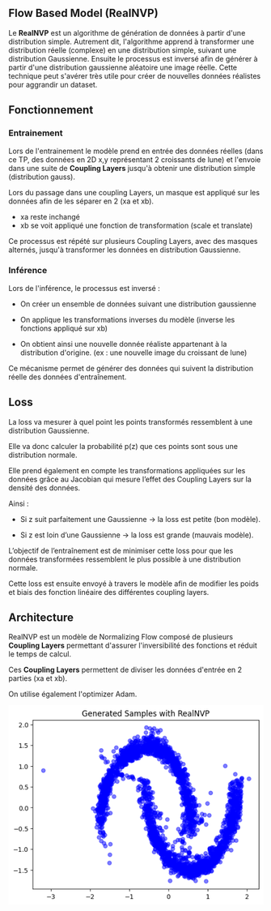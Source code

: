 ## Flow Based Model (RealNVP)

Le **RealNVP** est un algorithme de génération de données à partir d'une distribution simple. Autrement dit, l'algorithme apprend à transformer une distribution réelle (complexe) en une distribution simple, suivant une distribution Gaussienne. Ensuite le processus est inversé afin de générer à partir d'une distribution gaussienne aléatoire une image réelle. 
Cette technique peut s'avérer très utile pour créer de nouvelles données réalistes pour aggrandir un dataset.

## Fonctionnement

### Entrainement 

Lors de l'entrainement le modèle prend en entrée des données réelles (dans ce TP, des données en 2D x,y représentant 2 croissants de lune) et l'envoie dans une suite de **Coupling Layers** jusqu'à obtenir une distribution simple (distribution gauss).

Lors du passage dans une coupling Layers, un masque est appliqué sur les données afin de les séparer en 2 (xa et xb).

- xa reste inchangé
- xb se voit appliqué une fonction de transformation (scale et translate)

Ce processus est répété sur plusieurs Coupling Layers, avec des masques alternés, jusqu'à transformer les données en distribution Gaussienne.




### Inférence

Lors de l'inférence, le processus est inversé :

- On créer un ensemble de données suivant une distribution gaussienne

- On applique les transformations inverses du modèle (inverse les fonctions appliqué sur xb)

- On obtient ainsi une nouvelle donnée réaliste appartenant à la distribution d'origine. (ex : une nouvelle image du croissant de lune)

Ce mécanisme permet de générer des données qui suivent la distribution réelle des données d'entraînement.



## Loss

La loss va mesurer à quel point les points transformés ressemblent à une distribution Gaussienne.

Elle va donc calculer la probabilité p(z) que ces points sont sous une distribution normale.

Elle prend également en compte les transformations appliquées sur les données grâce au Jacobian qui mesure l’effet des Coupling Layers sur la densité des données.

Ainsi :

- Si z suit parfaitement une Gaussienne → la loss est petite (bon modèle).

- Si z est loin d’une Gaussienne → la loss est grande (mauvais modèle).

L’objectif de l’entraînement est de minimiser cette loss pour que les données transformées ressemblent le plus possible à une distribution normale. 

Cette loss est ensuite envoyé à travers le modèle afin de modifier les poids et biais des fonction linéaire des différentes coupling layers.


## Architecture

RealNVP est un modèle de Normalizing Flow composé de plusieurs **Coupling Layers** permettant d'assurer l'inversibilité des fonctions et réduit le temps de calcul.

Ces **Coupling Layers** permettent de diviser les données d'entrée en 2 parties (xa et xb).

On utilise également l'optimizer Adam.

![alt text](image.png)